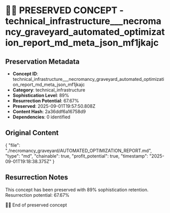 # 🏴‍☠️ PRESERVED CONCEPT - technical_infrastructure___necromancy_graveyard_automated_optimization_report_md_meta_json_mf1jkajc

## Preservation Metadata
- **Concept ID**: technical_infrastructure___necromancy_graveyard_automated_optimization_report_md_meta_json_mf1jkajc
- **Category**: technical_infrastructure
- **Sophistication Level**: 89%
- **Resurrection Potential**: 67.67%
- **Preserved**: 2025-09-01T19:57:50.808Z
- **Content Hash**: 2a36ddf6a16758d9
- **Dependencies**: 0 identified

## Original Content

{
  "file": "./necromancy_graveyard/AUTOMATED_OPTIMIZATION_REPORT.md",
  "type": "md",
  "chainable": true,
  "profit_potential": true,
  "timestamp": "2025-09-01T19:18:38.375Z"
}

## Resurrection Notes
This concept has been preserved with 89% sophistication retention.
Resurrection potential: 67.67%

🏴‍☠️ End of preserved concept